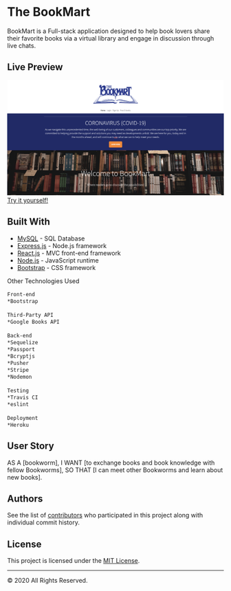 # The BookMart

BookMart is a Full-stack application designed to help book lovers share their favorite books via a virtual library and engage in discussion through live chats.

## Live Preview


 ![Homepage](BookMartHomepage.png)
 [Try it yourself!](https://evening-eyrie-42464.herokuapp.com/) 

## Built With

* [MySQL](https://www.mysql.com/) - SQL Database
* [Express.js](https://expressjs.com/) - Node.js framework
* [React.js](https://reactjs.org/) - MVC front-end framework 
* [Node.js](https://nodejs.org/en/) - JavaScript runtime
* [Bootstrap](https://bootstap.com/) - CSS framework

Other Technologies Used

    Front-end
    *Bootstrap
    
    Third-Party API 
    *Google Books API
    
    Back-end
    *Sequelize
    *Passport
    *Bcryptjs
    *Pusher
    *Stripe
    *Nodemon

    Testing
    *Travis CI
    *eslint

    Deployment
    *Heroku


## User Story

AS A [bookworm], 
I WANT [to exchange books and book knowledge with fellow Bookworms],
SO THAT [I can meet other Bookworms and learn about new books].


## Authors
See the list of [contributors](https://github.com/kevans0625/project-2/graphs/contributors) who participated in this project along with individual commit history.

## License
This project is licensed under the [MIT License](https://www.mit.edu/~amini/LICENSE.md).


- - -
© 2020  All Rights Reserved.

